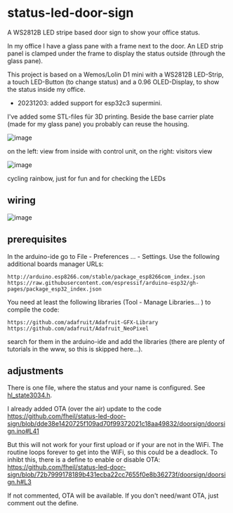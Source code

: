 # status-led-door-sign

A WS2812B LED stripe based door sign to show your office status.

In my office I have a glass pane with a frame next to the door. An LED strip panel is clamped under the frame to display the status outside (through the glass pane). 

This project is based on a Wemos/Lolin D1 mini with a WS2812B LED-Strip, a touch LED-Button (to change status) and a 0.96 OLED-Display, to show the status inside my office. 

- 20231203: added support for esp32c3 supermini.

I've added some STL-files für 3D printing. Beside the base carrier plate (made for my glass pane) you probably can reuse the housing.

![image](https://github.com/fheil/status-led-door-sign/assets/5410264/5d101d8a-6d45-43f9-a4ec-51eeb84ef93c)

on the left: view from inside with control unit, on the right: visitors view

![image](https://github.com/fheil/status-led-door-sign/assets/5410264/137c1508-5a4b-41eb-8841-d309b6f06d29)

cycling rainbow, just for fun and for checking the LEDs

## wiring
![image](https://github.com/fheil/status-led-door-sign/assets/5410264/aa7d8198-a6e0-4e58-bf38-db58aa44233e)

## prerequisites
In the arduino-ide go to File - Preferences ... - Settings. Use the following additional boards manager URLs:
```
http://arduino.esp8266.com/stable/package_esp8266com_index.json
https://raw.githubusercontent.com/espressif/arduino-esp32/gh-pages/package_esp32_index.json
```
You need at least the following libraries (Tool - Manage Libraries... ) to compile the code:
```
https://github.com/adafruit/Adafruit-GFX-Library
https://github.com/adafruit/Adafruit_NeoPixel
```
search for them in the arduino-ide and add the libraries (there are plenty of tutorials in the www, so this is skipped here...). 

## adjustments
There is one file, where the status and your name is configured. See [hl_state3034.h](./doorsign/hl_state3034.h).

I already added OTA (over the air) update to the code https://github.com/fheil/status-led-door-sign/blob/dde38e1420725f109ad70f99372021c18aa49832/doorsign/doorsign.ino#L41

But this will not work for your first upload or if your are not in the WiFi. The routine loops forever to get into the WiFi, so this could be a deadlock. To inhibt this, there is a define to enable or disable OTA: https://github.com/fheil/status-led-door-sign/blob/72b7999178189b431ecba22cc7655f0e8b36273f/doorsign/doorsign.h#L3

If not commented, OTA will be available. If you don't need/want OTA, just comment out the define.
